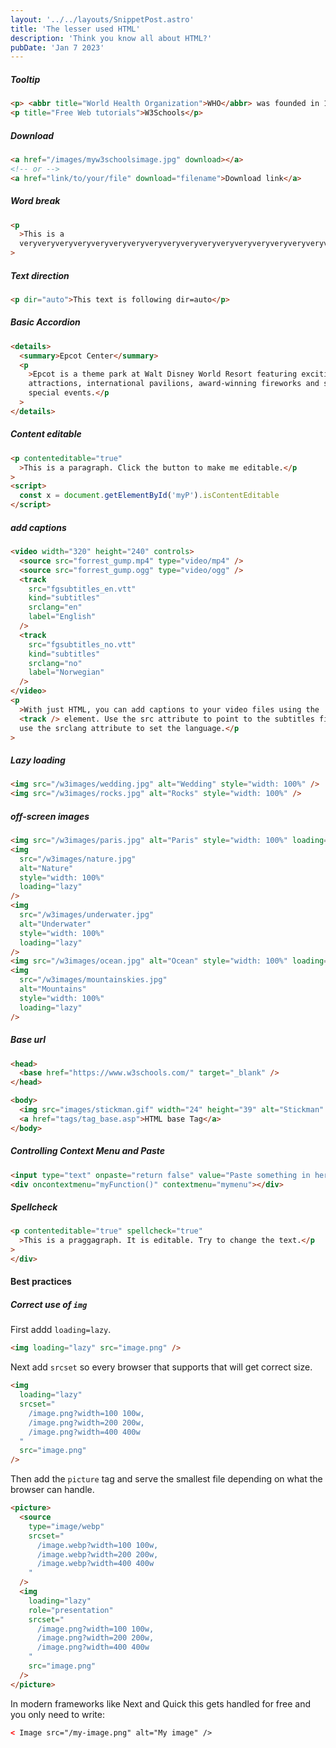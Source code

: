 ```yaml
---
layout: '../../layouts/SnippetPost.astro'
title: 'The lesser used HTML'
description: 'Think you know all about HTML?'
pubDate: 'Jan 7 2023'
---
```


##### Tooltip

```html
<p> <abbr title="World Health Organization">WHO</abbr> was founded in 1948. </p>
<p title="Free Web tutorials">W3Schools</p>
```

##### Download

```html
<a href="/images/myw3schoolsimage.jpg" download></a>
<!-- or -->
<a href="link/to/your/file" download="filename">Download link</a>
```

##### Word break

```html
<p
  >This is a
  veryveryveryveryveryveryveryveryveryveryveryveryveryveryveryveryveryvery<wbr />longwordthatwillbreakatspecific<wbr />placeswhenthebrowserwindowisresized.</p
>
```

##### Text direction

```html
<p dir="auto">This text is following dir=auto</p>
```

##### Basic Accordion

```html
<details>
  <summary>Epcot Center</summary>
  <p
    >Epcot is a theme park at Walt Disney World Resort featuring exciting
    attractions, international pavilions, award-winning fireworks and seasonal
    special events.</p
  >
</details>
```

##### Content editable

```html
<p contenteditable="true"
  >This is a paragraph. Click the button to make me editable.</p
>
<script>
  const x = document.getElementById('myP').isContentEditable
</script>
```

##### add captions

```html
<video width="320" height="240" controls>
  <source src="forrest_gump.mp4" type="video/mp4" />
  <source src="forrest_gump.ogg" type="video/ogg" />
  <track
    src="fgsubtitles_en.vtt"
    kind="subtitles"
    srclang="en"
    label="English"
  />
  <track
    src="fgsubtitles_no.vtt"
    kind="subtitles"
    srclang="no"
    label="Norwegian"
  />
</video>
<p
  >With just HTML, you can add captions to your video files using the
  <track /> element. Use the src attribute to point to the subtitles file and
  use the srclang attribute to set the language.</p
>
```

##### Lazy loading

```html
<img src="/w3images/wedding.jpg" alt="Wedding" style="width: 100%" />
<img src="/w3images/rocks.jpg" alt="Rocks" style="width: 100%" />
```

##### off-screen images

```html
<img src="/w3images/paris.jpg" alt="Paris" style="width: 100%" loading="lazy" />
<img
  src="/w3images/nature.jpg"
  alt="Nature"
  style="width: 100%"
  loading="lazy"
/>
<img
  src="/w3images/underwater.jpg"
  alt="Underwater"
  style="width: 100%"
  loading="lazy"
/>
<img src="/w3images/ocean.jpg" alt="Ocean" style="width: 100%" loading="lazy" />
<img
  src="/w3images/mountainskies.jpg"
  alt="Mountains"
  style="width: 100%"
  loading="lazy"
/>
```

##### Base url

```html
<head>
  <base href="https://www.w3schools.com/" target="_blank" />
</head>

<body>
  <img src="images/stickman.gif" width="24" height="39" alt="Stickman" />
  <a href="tags/tag_base.asp">HTML base Tag</a>
</body>
```

##### Controlling Context Menu and Paste

```html
<input type="text" onpaste="return false" value="Paste something in here" />
<div oncontextmenu="myFunction()" contextmenu="mymenu"></div>
```

##### Spellcheck

```html
<p contenteditable="true" spellcheck="true"
  >This is a praggagraph. It is editable. Try to change the text.</p
>
</div>
```

#### Best practices

##### Correct use of `img`

First addd `loading=lazy`.

```html
<img loading="lazy" src="image.png" />
```

Next add `srcset` so every browser that supports that will get correct size.

```html
<img
  loading="lazy"
  srcset="
    /image.png?width=100 100w,
    /image.png?width=200 200w,
    /image.png?width=400 400w
  "
  src="image.png"
/>
```

Then add the `picture` tag and serve the smallest file depending on what the browser can handle.

```html
<picture>
  <source
    type="image/webp"
    srcset="
      /image.webp?width=100 100w,
      /image.webp?width=200 200w,
      /image.webp?width=400 400w
    "
  />
  <img
    loading="lazy"
    role="presentation"
    srcset="
      /image.png?width=100 100w,
      /image.png?width=200 200w,
      /image.png?width=400 400w
    "
    src="image.png"
  />
</picture>
```

In modern frameworks like Next and Quick this gets handled for free and you only need to write:

```html
< Image src="/my-image.png" alt="My image" />
```
